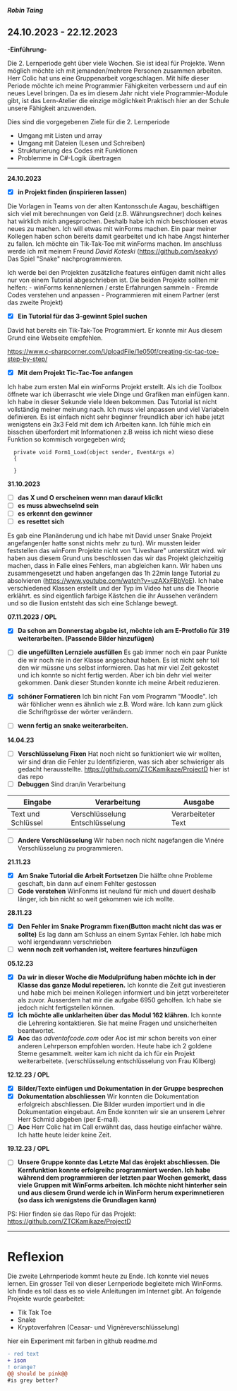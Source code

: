 ***Robin Taing***
## 24.10.2023 - 22.12.2023
**-Einführung-**

Die 2. Lernperiode geht über viele Wochen. Sie ist ideal für Projekte. Wenn möglich möchte ich mit jemanden/mehrere Personen zusammen arbeiten. Herr Colic hat uns eine Gruppenarbeit vorgeschlagen. Mit hilfe dieser Periode möchte ich meine Programmier Fähigkeiten verbessern und auf ein neues Level bringen. Da es im diesem Jahr nicht viele Programmier-Module gibt, ist das Lern-Atelier die einzige möglichkeit Praktisch hier an der Schule unsere Fähigkeit anzuwenden.

Dies sind die vorgegebenen Ziele für die 2. Lernperiode
- Umgang mit Listen und array
- Umgang mit Dateien (Lesen und Schreiben)
- Strukturierung des Codes mit Funktionen
- Problemme in C#-Logik übertragen
_________________________________________________________________________________________________________________________________________________________________________________

**24.10.2023**
- [x] **in Projekt finden (inspirieren lassen)**

Die Vorlagen in Teams von der alten Kantonsschule Aagau, beschäftigen sich viel mit berechnungen von Geld (z.B. Währungsrechner) doch keines hat wirklich mich
      angesprochen. Deshalb habe ich mich beschlossen etwas neues zu machen. Ich will etwas mit winForms machen. Ein paar meiner Kollegen haben schon bereits damit
      gearbeitet und ich habe Angst hinterher zu fallen.
      Ich möchte ein Tik-Tak-Toe mit winForms machen. Im anschluss werde ich mit meinem Freund *David Koteski* (https://github.com/seakyy)
      Das Spiel "Snake" nachprogrammieren.
      
Ich werde bei den Projekten zusätzliche features einfügen damit nicht alles nur von einem Tutorial abgeschrieben ist. Die beiden Projekte sollten mir helfen:
      - winForms kennenlernen / erste Erfahrungen sammeln
      - Fremde Codes verstehen und anpassen
      - Programmieren mit einem Partner (erst das zweite Projekt)
      
- [x] **Ein Tutorial für das 3-gewinnt Spiel suchen**

David hat bereits ein Tik-Tak-Toe Programmiert. Er konnte mir Aus diesem Grund eine Webseite empfehlen.



https://www.c-sharpcorner.com/UploadFile/1e050f/creating-tic-tac-toe-step-by-step/

- [X] **Mit dem Projekt Tic-Tac-Toe anfangen**

Ich habe zum ersten Mal ein winForms Projekt erstellt. Als ich die Toolbox öffnete war ich überrascht wie viele Dinge und Grafiken man einfügen kann. Ich habe in dieser Sekunde viele Ideen bekommen. Das Tutorial ist nicht vollständig meiner meinung nach. Ich muss viel anpassen und viel Variabeln definieren. Es ist einfach nicht sehr beginner freundlich aber ich habe jetzt wenigstens ein 3x3 Feld mit dem ich Arbeiten kann.
Ich fühle mich ein bisschen überfordert mit Informationen z.B weiss ich nicht wieso diese Funktion so kommisch vorgegeben wird;

      private void Form1_Load(object sender, EventArgs e)
      {

      }

**31.10.2023**
- [ ] **das X und O erscheinen wenn man darauf kliclkt**
- [ ] **es muss abwechselnd sein**
- [ ] **es erkennt den gewinner**
- [ ] **es resettet sich**

Es gab eine Planänderung und ich habe mit David unser Snake Projekt angefangen(er hatte sonst nichts mehr zu tun). Wir mussten leider feststellen das winForm Projekte nicht von "Liveshare" unterstützt wird. wir haben aus diesem Grund uns beschlossen das wir das Projekt gleichzeitig machen, dass in Falle eines Fehlers, man abgleichen kann. Wir haben uns zusammengesetzt und haben angefangen das 1h 22min lange Tutorial zu absolvieren (https://www.youtube.com/watch?v=uzAXxFBbVoE). Ich habe verschiedened Klassen erstellt und der Typ im Video hat uns die Theorie erklährt. es sind eigentlich farbige Kästchen die ihr Aussehen verändern und so die Ilusion entsteht das sich eine Schlange bewegt. 

**07.11.2023 / OPL**
- [X] **Da schon am Donnerstag abgabe ist, möchte ich am E-Protfolio für 319 weiterarbeiten. (Passende Bilder hinzufügen)**
- [ ] **die ungefüllten Lernziele ausfüllen**
      Es gab immer noch ein paar Punkte die wir noch nie in der Klasse angeschaut haben. Es ist nicht sehr toll den wir müssne uns           selbst informieren. Das hat mir viel Zeit gekostet und ich konnte so nicht fertig werden. Aber ich bin dehr viel weiter                gekommen. Dank dieser Stunden konnte ich meine Arbeit reduzieren.
- [X] **schöner Formatieren**
      Ich bin nicht Fan vom Programm "Moodle". Ich wär föhlicher wenn es ähnlich wie z.B. Word wäre. Ich kann zum glück die 
      Schriftgrösse der wörter verändern.
- [ ] **wenn fertig an snake weiterarbeiten.**


**14.04.23**
- [ ] **Verschlüsselung Fixen** Hat noch nicht so funktioniert wie wir wollten, wir sind dran die Fehler zu Identifizieren, was sich aber schwieriger als gedacht herausstellte. https://github.com/ZTCKamikaze/ProjectD hier ist das repo
- [ ] **Debuggen** Sind dran/in Verarbeitung

|Eingabe|Verarbeitung|Ausgabe|
|-------|------------|-------|
|Text und Schlüssel|Verschlüsselung Entschlüsselung|Verarbeiteter Text|


- [ ] **Andere Verschlüsselung** Wir haben noch nicht nagefangen die Vinére Verschlüsselung zu programmieren.

**21.11.23**
- [x] **Am Snake Tutorial die Arbeit Fortsetzen** Die hälfte ohne Probleme geschaft, bin dann auf einem Fehlter gestossen
- [ ] **Code verstehen** WinFonms ist neuland für mich und dauert deshalb länger, ich bin nicht so weit gekommen wie ich wollte.

**28.11.23**
- [X] **Den Fehler im Snake Programm fixen(Button macht nicht das was er sollte)** Es lag dann am Schluss an einem Syntax Fehler. Ich habe mich wohl iergendwann verschrieben
- [ ] **wenn noch zeit vorhanden ist, weitere feartures hinzufügen**
      
**05.12.23**
- [x] **Da wir in dieser Woche die Modulprüfung haben möchte ich in der Klasse das ganze Modul repetieren.**
      Ich konnte die Zeit gut investieren und habe mich bei meinen Kollegen informiert und bin jetzt vorbereiteter als zuvor. Ausserdem hat mir die aufgabe 6950 geholfen. Ich habe sie jedoch nicht fertigstellen können.
- [x] **Ich möchte alle unklarheiten über das Modul 162 klähren.**
      Ich konnte die Lehrering kontaktieren. Sie hat meine Fragen und unsicherheiten beantwortet. 
- [x] **Aoc**
      das *adventofcode.com* oder Aoc ist mir schon bereits von einer anderen Lehrperson empfohlen worden. Heute habe ich 2 goldene Sterne gesammelt. weiter kam ich nicht da ich für ein Projekt weiterarbeitete. (verschlüsselung entschlüsselung von Frau Kilberg)

**12.12.23 / OPL** 
- [X] **Bilder/Texte einfügen und Dokumentation in der Gruppe besprechen**
- [X] **Dokumentation abschliessen** Wir konnten die Dokumentation erfolgreich abschliessen. Die Bilder wurden importiert und in die Dokumentation eingebaut. Am Ende konnten wir sie an unserem Lehrer Herr Schmid abgeben (per E-mail).
- [ ] **Aoc** Herr Colic hat im Call erwähnt das, dass heutige einfacher währe. Ich hatte heute leider keine Zeit.

**19.12.23 / OPL**
- [ ] **Unsere Gruppe konnte das Letzte Mal das èrojekt abschliessen. Die Kernfunktion konnte erfolgreihc programmiert werden. Ich habe während dem programmieren der letzten paar Wochen gemerkt, dass viele Gruppen mit WinForms arbeiten. Ich möchte nicht hinterher sein und aus diesem Grund werde ich in WinForm herum experimnetieren (so dass ich wenigstens die Grundlagen kann)**

PS: Hier finden sie das Repo für das Projekt: https://github.com/ZTCKamikaze/ProjectD

_____________________________________________________________________
# Reflexion
Die zweite Lehrnperiode kommt heute zu Ende. Ich konnte viel neues lernen. Ein grosser Teil von dieser Lernperiode begleitete mich WinForms. Ich finde es toll dass es so viele Anleitungen im Internet gibt. 
An folgende Projekte wurde gearbeitet:
- Tik Tak Toe
- Snake
- Kryptoverfahren (Ceasar- und Vignèreverschlüsselung)

hier ein Experiment mit farben in github readme.md
```diff
- red text
+ ison
! orange?
@@ should be pink@@
#is grey better?
